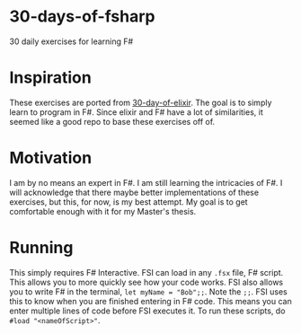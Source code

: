 # 30-days-of-fsharp
30 daily exercises for learning F#

Inspiration
===========

These exercises are ported from [30-day-of-elixir](https://github.com/kblake/30-days-of-elixir). The goal is to simply learn to program in F#. Since elixir and F# have a lot of similarities, it seemed like a good repo to base these exercises off of.

Motivation
==========

I am by no means an expert in F#. I am still learning the intricacies of F#. I will acknowledge that there maybe better implementations of these exercises, but this, for now, is my best attempt. My goal is to get comfortable enough with it for my Master's thesis.

Running
=======

This simply requires F# Interactive. FSI can load in any `.fsx` file, F# script. This allows you to more quickly see how your code works. FSI also allows you to write F# in the terminal, `let myName = "Bob";;`. Note the `;;`. FSI uses this to know when you are finished entering in F# code. This means you can enter multiple lines of code before FSI executes it. To run these scripts, do `#load "<nameOfScript>"`.
